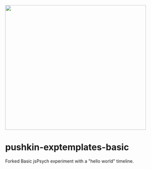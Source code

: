 <img src="/web page/src/assets/pushkin_bw_w_text.png" height="400" width="450">

# pushkin-exptemplates-basic
Forked Basic jsPsych experiment with a "hello world" timeline.